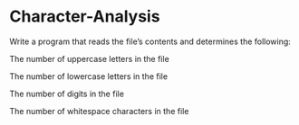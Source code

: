 # Character-Analysis
Write a program that reads the file’s contents and determines the following:


The number of uppercase letters in the file

The number of lowercase letters in the file

The number of digits in the file

The number of whitespace characters in the file

